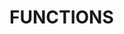 # FUNCTIONS

<!-- 

function name($parameter1, $parameter2, $parameter3) {
  // code to be executed
} 

-->

<!-- 

name(parameter1, parameter2, parameter3); 

-->